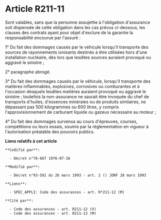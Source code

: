 # Article R211-11

Sont valables, sans que la personne assujettie à l'obligation d'assurance soit dispensée de cette obligation dans les cas
prévus ci-dessous, les clauses des contrats ayant pour objet d'exclure de la garantie la responsabilité encourue par
l'assuré :

1° Du fait des dommages causés par le véhicule lorsqu'il transporte des sources de rayonnements ionisants destinés à être
utilisées hors d'une installation nucléaire, dès lors que lesdites sources auraient provoqué ou aggravé le sinistre ;

2° paragraphe abrogé.

3° Du fait des dommages causés par le véhicule, lorsqu'il transporte des matières inflammables, explosives, corrosives ou
comburantes et à l'occasion desquels lesdites matières auraient provoqué ou aggravé le sinistre ; toutefois la non-assurance
ne saurait être invoquée du chef de transports d'huiles, d'essences minérales ou de produits similaires, ne dépassant pas 500
kilogrammes ou 600 litres, y compris l'approvisionnement de carburant liquide ou gazeux nécessaire au moteur ;

4° Du fait des dommages survenus au cours d'épreuves, courses, compétitions ou leurs essais, soumis par la réglementation en
vigueur à l'autorisation préalable des pouvoirs publics.

**Liens relatifs à cet article**

	**Codifié par**:

	  - Décret n°76-667 1976-07-16

	**Modifié par**:

	  - Décret n°93-581 du 26 mars 1993 - art. 2 () JORF 28 mars 1993

	**Liens**:

	  - SPEC_APPLI: Code des assurances - art. R*211-12 (M)

	**Cité par**:

	  - Code des assurances - art. R211-12 (V)
	  - Code des assurances - art. R211-13 (M)
